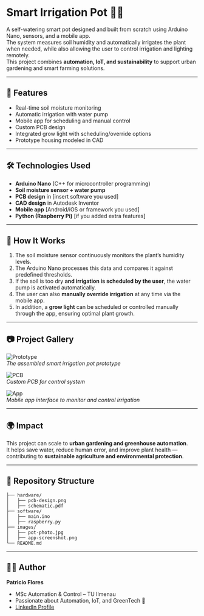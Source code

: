 # Smart Irrigation Pot 🌱💧

A self-watering smart pot designed and built from scratch using Arduino Nano, sensors, and a mobile app.  
The system measures soil humidity and automatically irrigates the plant when needed, while also allowing the user to control irrigation and lighting remotely.  
This project combines **automation, IoT, and sustainability** to support urban gardening and smart farming solutions.  

---

## 🚀 Features
- Real-time soil moisture monitoring  
- Automatic irrigation with water pump  
- Mobile app for scheduling and manual control  
- Custom PCB design  
- Integrated grow light with scheduling/override options  
- Prototype housing modeled in CAD  

---

## 🛠️ Technologies Used
- **Arduino Nano** (C++ for microcontroller programming)  
- **Soil moisture sensor + water pump**  
- **PCB design** in [insert software you used]  
- **CAD design** in Autodesk Inventor  
- **Mobile app** [Android/iOS or framework you used]  
- **Python (Raspberry Pi)** [if you added extra features]  

---

## 🔧 How It Works
1. The soil moisture sensor continuously monitors the plant’s humidity levels.  
2. The Arduino Nano processes this data and compares it against predefined thresholds.  
3. If the soil is too dry **and irrigation is scheduled by the user**, the water pump is activated automatically.  
4. The user can also **manually override irrigation** at any time via the mobile app.  
5. In addition, a **grow light** can be scheduled or controlled manually through the app, ensuring optimal plant growth.  

---

## 📷 Project Gallery
![Prototype](images/pot-photo.jpg)  
*The assembled smart irrigation pot prototype*  

![PCB](images/pcb-design.png)  
*Custom PCB for control system*  

![App](images/app-screenshot.png)  
*Mobile app interface to monitor and control irrigation*  

---

## 🌍 Impact
This project can scale to **urban gardening and greenhouse automation**.  
It helps save water, reduce human error, and improve plant health — contributing to **sustainable agriculture and environmental protection**.  

---

## 📂 Repository Structure
```text
├── hardware/
│   ├── pcb-design.png
│   ├── schematic.pdf
├── software/
│   ├── main.ino
│   ├── raspberry.py
├── images/
│   ├── pot-photo.jpg
│   ├── app-screenshot.png
└── README.md
```

---

## 👨‍💻 Author
**Patricio Flores**  
- MSc Automation & Control – TU Ilmenau  
- Passionate about Automation, IoT, and GreenTech 🌱  
- [LinkedIn Profile](https://www.linkedin.com/in/patricio-flores-juarez)  

